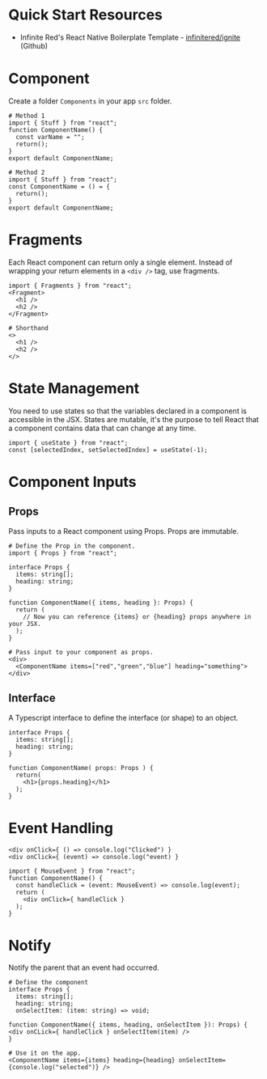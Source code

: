 # Quick Start Resources
- Infinite Red's React Native Boilerplate Template - [infinitered/ignite](https://github.com/infinitered/ignite) (Github)


# Component
Create a folder `Components` in your app `src` folder.
```
# Method 1
import { Stuff } from "react";
function ComponentName() {
  const varName = "";
  return();
}
export default ComponentName;
```

```
# Method 2
import { Stuff } from "react";
const ComponentName = () = {
  return();
}
export default ComponentName;
```

# Fragments
Each React component can return only a single element. Instead of wrapping your return elements in a `<div />` tag, use fragments.
```
import { Fragments } from "react";
<Fragment>
  <h1 />
  <h2 />
</Fragment>
```

```
# Shorthand
<>
  <h1 />
  <h2 />
</>
```


# State Management
You need to use states so that the variables declared in a component is accessible in the JSX. States are mutable, it's the purpose to tell React that a component contains data that can change at any time.
```
import { useState } from "react";
const [selectedIndex, setSelectedIndex] = useState(-1);
```

# Component Inputs
## Props
Pass inputs to a React component using Props. Props are immutable.

```
# Define the Prop in the component.
import { Props } from "react";

interface Props {
  items: string[];
  heading: string;
}

function ComponentName({ items, heading }: Props) {
  return (
    // Now you can reference {items} or {heading} props anywhere in your JSX.
  );
}
```
```
# Pass input to your component as props.
<div>
  <ComponentName items=["red","green","blue"] heading="something">
</div>
```

## Interface
A Typescript interface to define the interface (or shape) to an object.
```
interface Props {
  items: string[];
  heading: string;
}

function ComponentName( props: Props ) {
  return(
    <h1>{props.heading}</h1>
  );
}
```

# Event Handling
```
<div onClick={ () => console.log("Clicked") }
<div onClick={ (event) => console.log("event) }
```

```
import { MouseEvent } from "react";
function ComponentName() {
  const handleClick = (event: MouseEvent) => console.log(event);
  return (
    <div onClick={ handleClick }
  );
}
```

# Notify
Notify the parent that an event had occurred.
```
# Define the component
interface Props {
  items: string[];
  heading: string;
  onSelectItem: (item: string) => void;

function ComponentName({ items, heading, onSelectItem }): Props) {
<div onCLick={ handleClick } onSelectItem(item) />
}
```

```
# Use it on the app.
<ComponentName items={items} heading={heading} onSelectItem={console.log("selected")} />
